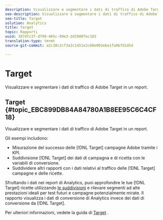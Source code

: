 ```yaml
---
description: Visualizzare e segmentare i dati di traffico di Adobe Target in un report.
seo-description: Visualizzare e segmentare i dati di traffico di Adobe Target in un report.
seo-title: Target
solution: Analytics
title: Target
topic: Rapporti
uuid: 387dfc37-d799-465c-99e3-2d3980fec183
translation-type: tm+mt
source-git-commit: a2c38c2cf3a2c1451e2c60e003ebe1fa9bfd145d

---
```



# Target

Visualizzare e segmentare i dati di traffico di Adobe Target in un report.

## Target {#topic_EBC899DB84A84780A1B8EE95C6C4CF18}

Visualizzare e segmentare i dati di traffico di Adobe Target in un report.

Gli esempi includono:

* Misurazione del successo delle [!DNL Target] campagne Adobe tramite i KPI.
* Suddivisione [!DNL Target] dei dati di campagna e di ricetta con le variabili di conversione.
* Suddividere altri rapporti con i dati relativi al traffico delle [!DNL Target] campagne e delle ricette.

Sfruttando i dati nei report di Analytics, puoi approfondire le tue [!DNL Target] ricette utilizzando [le suddivisioni](/help/analyze/reports-analytics/reports-customize/breakdowns.md) e rilevare segmenti ad alte prestazioni ideali per test futuri e campagne potenzialmente mirate. Il rapporto visualizza i dati di conversione di Analytics invece dei dati di conversione da [!DNL Target].

Per ulteriori informazioni, vedete la guida di [Target](https://help.testandtarget.omniture.com/) .
